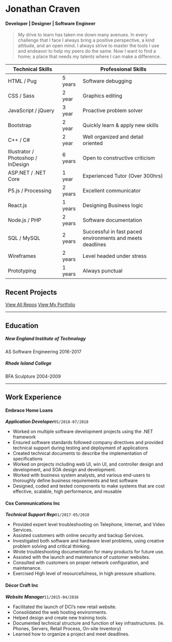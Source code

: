 Jonathan Craven
===============

#### Developer | Designer | Software Engineer

>My drive to learn has taken me down many avenues. In every challenge that I face I always bring a positive perspective, a kind attitude, and an open mind. I always strive to master the tools I use and endeavor to help my peers do the same. Now I want to find a home; a place that needs my talents where I can make a difference.

Technical Skills                    |         | Professional Skills
---|---|---
HTML / Pug                          | 5 years | Software debugging
CSS / Sass                          | 2 year  | Graphics editing
JavaScript / jQuery                 | 3 year  | Proactive problem solver
Bootstrap                           | 2 year  | Quickly learn & apply new skills
C++ / C#                            | 2 year  | Well organized and detail oriented
Illustrator / Photoshop / InDesign  | 6 years | Open to constructive criticism
ASP.NET / .NET Core                 | 1 year  | Experienced Tutor (Over 300hrs)
P5.js / Processing                  | 2 years | Excellent communicator
React.js          		              | 1 years | Designing Business logic
Node.js / PHP                       | 2 years | Software documentation
SQL / MySQL                         | 2 years | Successful in fast paced environments and meets deadlines
Wireframes                          | 2 years | Level headed under stress
Prototyping                         | 1 years | Always punctual

Recent Projects
---

[View All Repos](https://github.com/kravenoff42)
[View My Portfolio](https://www.joncraven.com/portfolio)

---

Education
---

##### New England Institute of Technology
AS Software Engineering
2016-2017

##### Rhode Island College
BFA Sculpture
2004-2009

---

Work Experience
---

#### Embrace Home Loans
**_Application Developer_**`05/2018-07/2018`
-	Worked on multiple software development projects using the .NET framework
-	Ensured software standards followed company directives and provided technical support during testing and deployment of applications
-	Created technical documents to describe the implementation of specifications
-	Worked on projects including web UI, win UI, and controller design and development, and SOA design and development.
-	Worked with business system analysts, and various end-users to thoroughly define business requirements and test software
-	Designed, coded and tested components to make systems that are cost effective, scalable, high performance, and reusable

#### Cox Communications Inc
**_Technical Support Rep_**`01/2017-05/2018`
-	Provided expert level troubleshooting on Telephone, Internet, and Video Services.
-	Assisted customers with online security and backup Services.
-	Investigated both software and hardware level problems, using creative problem solving and critical thinking.
-	Wrote troubleshooting documentation for many products for future use.
-	Assisted with the launch and maintenance of customer websites.
-	Consulted with customers on proper network configuration, and maintenance.
-	Exercised High level of resourcefulness, in high pressure situations.

#### Décor Craft Inc
**_Website Manager_**`11/2015-04/2016`
-	Facilitated the launch of DCI’s new retail website.
-	Consolidated the web hosting environments.
-	Helped design and create new training tools.
-	Documented technical structure and function of key infrastructures. (ie. Phones, Servers, Retail Process, On-site Inventory)
-	Learned how to organize a project and meet deadlines.
